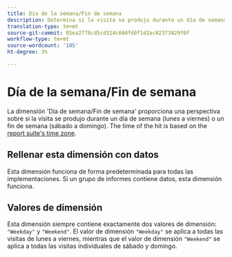 ```yaml
---
title: Día de la semana/Fin de semana
description: Determina si la visita se produjo durante un día de semana o un fin de semana.
translation-type: tm+mt
source-git-commit: 05ea2778cd5cd324c660fd0f1d2ac02373829f0f
workflow-type: tm+mt
source-wordcount: '105'
ht-degree: 3%

---
```



# Día de la semana/Fin de semana

La dimensión &#39;Día de semana/Fin de semana&#39; proporciona una perspectiva sobre si la visita se produjo durante un día de semana (lunes a viernes) o un fin de semana (sábado a domingo). The time of the hit is based on the [report suite&#39;s time zone](/help/admin/admin/general-acct-settings-admin.md).

## Rellenar esta dimensión con datos

Esta dimensión funciona de forma predeterminada para todas las implementaciones. Si un grupo de informes contiene datos, esta dimensión funciona.

## Valores de dimensión

Esta dimensión siempre contiene exactamente dos valores de dimensión: `"Weekday"` y `"Weekend"`. El valor de dimensión `"Weekday"` se aplica a todas las visitas de lunes a viernes, mientras que el valor de dimensión `"Weekend"` se aplica a todas las visitas individuales de sábado y domingo.
